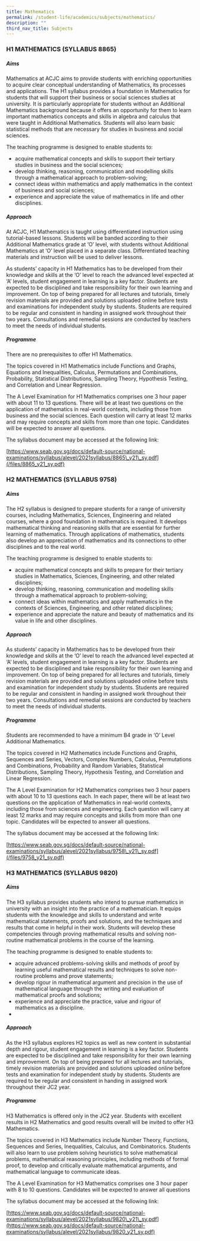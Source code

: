 ```yaml
---
title: Mathematics
permalink: /student-life/academics/subjects/mathematics/
description: ""
third_nav_title: Subjects
---
```

### H1 MATHEMATICS (SYLLABUS 8865)

##### Aims

Mathematics at ACJC aims to provide students with enriching opportunities to acquire clear conceptual understanding of Mathematics, its processes and applications. The H1 syllabus provides a foundation in Mathematics for students that will support their business or social sciences studies at university. It is particularly appropriate for students without an Additional Mathematics background because it offers an opportunity for them to learn important mathematics concepts and skills in algebra and calculus that were taught in Additional Mathematics. Students will also learn basic statistical methods that are necessary for studies in business and social sciences.  

  

The teaching programme is designed to enable students to:

*   acquire mathematical concepts and skills to support their tertiary studies in business and the social sciences;
*   develop thinking, reasoning, communication and modelling skills through a mathematical approach to problem-solving;
*   connect ideas within mathematics and apply mathematics in the context of business and social sciences;
*   experience and appreciate the value of mathematics in life and other disciplines.

##### Approach

  

At ACJC, H1 Mathematics is taught using differentiated instruction using tutorial-based lessons. Students will be banded according to their Additional Mathematics grade at ‘O’ level, with students without Additional Mathematics at ‘O’ level placed in a separate class. Differentiated teaching materials and instruction will be used to deliver lessons.  

  

As students’ capacity in H1 Mathematics has to be developed from their knowledge and skills at the ‘O’ level to reach the advanced level expected at ‘A’ levels, student engagement in learning is a key factor. Students are expected to be disciplined and take responsibility for their own learning and improvement. On top of being prepared for all lectures and tutorials, timely revision materials are provided and solutions uploaded online before tests and examinations for independent study by students. Students are required to be regular and consistent in handing in assigned work throughout their two years. Consultations and remedial sessions are conducted by teachers to meet the needs of individual students.

  

##### Programme

  

There are no prerequisites to offer H1 Mathematics.

  

The topics covered in H1 Mathematics include Functions and Graphs, Equations and Inequalities, Calculus, Permutations and Combinations, Probability, Statistical Distributions, Sampling Theory, Hypothesis Testing, and Correlation and Linear Regression.

  

The A Level Examination for H1 Mathematics comprises one 3 hour paper with about 11 to 13 questions. There will be at least two questions on the application of mathematics in real-world contexts, including those from business and the social sciences. Each question will carry at least 12 marks and may require concepts and skills from more than one topic. Candidates will be expected to answer all questions.

  

The syllabus document may be accessed at the following link:

[https://www.seab.gov.sg/docs/default-source/national-examinations/syllabus/alevel/2021syllabus/8865\_y21\_sy.pdf](/files/8865_y21_sy.pdf)

### H2 MATHEMATICS (SYLLABUS 9758)

##### Aims

The H2 syllabus is designed to prepare students for a range of university courses, including Mathematics, Sciences, Engineering and related courses, where a good foundation in mathematics is required. It develops mathematical thinking and reasoning skills that are essential for further learning of mathematics. Through applications of mathematics, students also develop an appreciation of mathematics and its connections to other disciplines and to the real world.  

  

The teaching programme is designed to enable students to:

*   acquire mathematical concepts and skills to prepare for their tertiary studies in Mathematics, Sciences, Engineering, and other related disciplines;
*   develop thinking, reasoning, communication and modelling skills through a mathematical approach to problem-solving;
*   connect ideas within mathematics and apply mathematics in the contexts of Sciences, Engineering, and other related disciplines;
*   experience and appreciate the nature and beauty of mathematics and its value in life and other disciplines.

  

##### Approach

  

As students’ capacity in Mathematics has to be developed from their knowledge and skills at the ‘O’ level to reach the advanced level expected at ‘A’ levels, student engagement in learning is a key factor. Students are expected to be disciplined and take responsibility for their own learning and improvement. On top of being prepared for all lectures and tutorials, timely revision materials are provided and solutions uploaded online before tests and examination for independent study by students. Students are required to be regular and consistent in handing in assigned work throughout their two years. Consultations and remedial sessions are conducted by teachers to meet the needs of individual students.

  

##### Programme

  

Students are recommended to have a minimum B4 grade in ‘O’ Level Additional Mathematics.  

  

The topics covered in H2 Mathematics include Functions and Graphs, Sequences and Series, Vectors, Complex Numbers, Calculus, Permutations and Combinations, Probability and Random Variables, Statistical Distributions, Sampling Theory, Hypothesis Testing, and Correlation and Linear Regression.

  

The A Level Examination for H2 Mathematics comprises two 3 hour papers with about 10 to 13 questions each. In each paper, there will be at least two questions on the application of Mathematics in real-world contexts, including those from sciences and engineering. Each question will carry at least 12 marks and may require concepts and skills from more than one topic. Candidates will be expected to answer all questions.

  

The syllabus document may be accessed at the following link:

[https://www.seab.gov.sg/docs/default-source/national-examinations/syllabus/alevel/2021syllabus/9758\_y21\_sy.pdf](/files/9758_y21_sy.pdf)

### H3 MATHEMATICS (SYLLABUS 9820)

##### Aims

The H3 syllabus provides students who intend to pursue mathematics in university with an insight into the practice of a mathematician. It equips students with the knowledge and skills to understand and write mathematical statements, proofs and solutions, and the techniques and results that come in helpful in their work. Students will develop these competencies through proving mathematical results and solving non-routine mathematical problems in the course of the learning.  

  

The teaching programme is designed to enable students to:

*   acquire advanced problems-solving skills and methods of proof by learning useful mathematical results and techniques to solve non-routine problems and prove statements;
*   develop rigour in mathematical argument and precision in the use of mathematical language through the writing and evaluation of mathematical proofs and solutions;
*   experience and appreciate the practice, value and rigour of mathematics as a discipline.
*     
    

##### Approach

As the H3 syllabus explores H2 topics as well as new content in substantial depth and rigour, student engagement in learning is a key factor. Students are expected to be disciplined and take responsibility for their own learning and improvement. On top of being prepared for all lectures and tutorials, timely revision materials are provided and solutions uploaded online before tests and examination for independent study by students. Students are required to be regular and consistent in handing in assigned work throughout their JC2 year.   

##### Programme

  

H3 Mathematics is offered only in the JC2 year. Students with excellent results in H2 Mathematics and good results overall will be invited to offer H3 Mathematics.  

  

The topics covered in H3 Mathematics include Number Theory, Functions, Sequences and Series, Inequalities, Calculus, and Combinatorics. Students will also learn to use problem solving heuristics to solve mathematical problems, mathematical reasoning principles, including methods of formal proof, to develop and critically evaluate mathematical arguments, and mathematical language to communicate ideas.

  

The A Level Examination for H3 Mathematics comprises one 3 hour paper with 8 to 10 questions. Candidates will be expected to answer all questions

  

The syllabus document may be accessed at the following link:

[https://www.seab.gov.sg/docs/default-source/national-examinations/syllabus/alevel/2021syllabus/9820\_y21\_sy.pdf](https://www.seab.gov.sg/docs/default-source/national-examinations/syllabus/alevel/2021syllabus/9820_y21_sy.pdf)